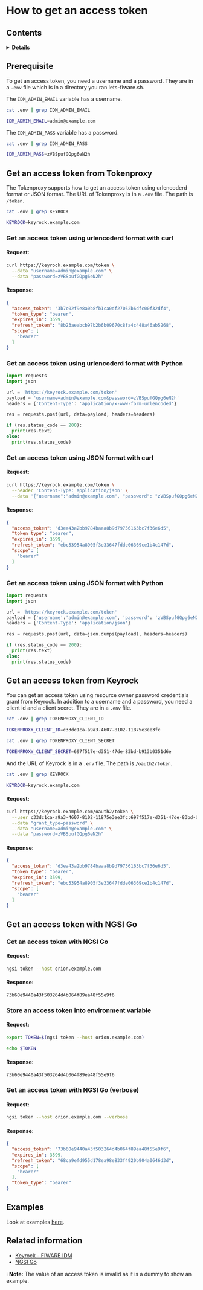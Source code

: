 # How to get an access token

## Contents

<details>
<summary><strong>Details</strong></summary>

-   [Prerequisite](#prerequisite)
-   [Get an access token from Tokenproxy](#get-an-access-token-from-tokenproxy)
-   [Get an access token from Keyrock](#get-an-access-token-from-keyrock)
-   [Get an access token with NGSI Go](#get-an-access-token-with-ngsi-go)
-   [Examples](#examples)
-   [Related information](#related-information)

</details>

## Prerequisite

To get an access token, you need a username and a password. They are in a `.env` file
which is in a directory you ran lets-fiware.sh.

The `IDM_ADMIN_EMAIL` variable has a username.

```bash
cat .env | grep IDM_ADMIN_EMAIL
```

```bash
IDM_ADMIN_EMAIL=admin@example.com
```

The `IDM_ADMIN_PASS` variable has a password.

```bash
cat .env | grep IDM_ADMIN_PASS
```

```bash
IDM_ADMIN_PASS=zVBSpufGQpg6eN2h
```

## Get an access token from Tokenproxy

The Tokenproxy supports how to get an access token using urlencoderd format or JSON format.
The URL of Tokenproxy is in a `.env` file. The path is `/token`.

```bash
cat .env | grep KEYROCK
```

```bash
KEYROCK=keyrock.example.com
```

### Get an access token using urlencoderd format with curl

#### Request:

```bash
curl https://keyrock.example.com/token \
  --data "username=admin@example.com" \
  --data "password=zVBSpufGQpg6eN2h"
```

#### Response:

```json
{
  "access_token": "3b7c02f9e8a0b8fb1ca0df27052b6dfc00f32df4",
  "token_type": "bearer",
  "expires_in": 3599,
  "refresh_token": "8b23aeabcb97b2b6b09670c8fa4c448a46ab5268",
  "scope": [
    "bearer"
  ]
}
```

### Get an access token using urlencoderd format with Python

```python
import requests
import json

url = 'https://keyrock.example.com/token'
payload = 'username=admin@example.com&password=zVBSpufGQpg6eN2h'
headers = {'Content-Type': 'application/x-www-form-urlencoded'}

res = requests.post(url, data=payload, headers=headers)

if (res.status_code == 200):
  print(res.text)
else:
  print(res.status_code)
```

### Get an access token using JSON format with curl

#### Request:

```bash
curl https://keyrock.example.com/token \
  --header 'Content-Type: application/json' \
  --data '{"username":"admin@example.com", "password": "zVBSpufGQpg6eN2h"}'
```

#### Response:

```json
{
  "access_token": "d3ea43a2bb9784baaa8b9d79756163bc7f36e6d5",
  "token_type": "bearer",
  "expires_in": 3599,
  "refresh_token": "ebc53954a8905f3e33647fdde06369ce1b4c147d",
  "scope": [
    "bearer"
  ]
}
```

### Get an access token using JSON format with Python

```python
import requests
import json

url = 'https://keyrock.example.com/token'
payload = {'username':'admin@example.com', 'password': 'zVBSpufGQpg6eN2h'}
headers = {'Content-Type': 'application/json'}

res = requests.post(url, data=json.dumps(payload), headers=headers)

if (res.status_code == 200):
  print(res.text)
else:
  print(res.status_code)
```

## Get an access token from Keyrock

You can get an access token using resource owner password credentials grant from Keyrock.
In addition to a username and a password, you need a client id and a client secret.
They are in a `.env` file.

```bash
cat .env | grep TOKENPROXY_CLIENT_ID
```

```bash
TOKENPROXY_CLIENT_ID=c33dc1ca-a9a3-4607-8102-11875e3ee3fc
```

```bash
cat .env | grep TOKENPROXY_CLIENT_SECRET
```

```bash
TOKENPROXY_CLIENT_SECRET=697f517e-d351-47de-83bd-b913b0351d6e
```

And the URL of Keyrock is in a `.env` file. The path is `/oauth2/token`.

```bash
cat .env | grep KEYROCK
```

```bash
KEYROCK=keyrock.example.com
```

#### Request:

```bash
curl https://keyrock.example.com/oauth2/token \
  --user c33dc1ca-a9a3-4607-8102-11875e3ee3fc:697f517e-d351-47de-83bd-b913b0351d6e \
  --data "grant_type=password" \
  --data "username=admin@example.com" \
  --data "password=zVBSpufGQpg6eN2h"
```

#### Response:

```json
{
  "access_token": "d3ea43a2bb9784baaa8b9d79756163bc7f36e6d5",
  "token_type": "bearer",
  "expires_in": 3599,
  "refresh_token": "ebc53954a8905f3e33647fdde06369ce1b4c147d",
  "scope": [
    "bearer"
  ]
}
```

## Get an access token with NGSI Go

### Get an access token with NGSI Go

#### Request:

```bash
ngsi token --host orion.example.com
```

#### Response:

```text
73b60e9440a43f503264d4b064f89ea48f55e9f6
```

### Store an access token into environment variable

#### Request:

```bash
export TOKEN=$(ngsi token --host orion.example.com)
```


```bash
echo $TOKEN
```

#### Response:

```text
73b60e9440a43f503264d4b064f89ea48f55e9f6
```

### Get an access token with NGSI Go (verbose)

#### Request:

```bash
ngsi token --host orion.example.com --verbose
```

#### Response:

```json
{
  "access_token": "73b60e9440a43f503264d4b064f89ea48f55e9f6",
  "expires_in": 3599,
  "refresh_token": "68ca9efd955d178ea98e833f4920b904a0646d3d",
  "scope": [
    "bearer"
  ],
  "token_type": "bearer"
}
```
## Examples

Look at examples [here](https://github.com/lets-fiware/FIWARE-Big-Bang/tree/main/examples/get-token).

## Related information

-   [Keyrock - FIWARE IDM](https://fiware-idm.readthedocs.io/)
-   [NGSI Go](https://ngsi-go.letsfiware.jp/)


:information_source: **Note:** The value of an access token is invalid as it is a dummy to show an example.
